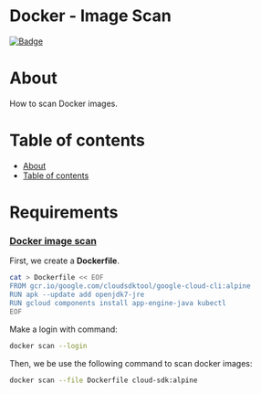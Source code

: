 # **Docker - Image Scan**
[![Badge](https://img.shields.io/github/last-commit/jorgegabrielti/sre-rootsetup)](https://github.com/jorgegabrielti/docker-cheatsheet)

About
==========
How to scan Docker images.

[//]: # "[![Badge]()]()"

Table of contents
==========
<!--ts-->
   * [About](#about)
   * [Table of contents](#table-of-contents)
<!--te-->

[//]: # "(## Feature)"
[//]: # "(- [x] [Packages utils](src/conf/packages.txt))"

Requirements
==========
### **[Docker image scan]()**
First, we create a **Dockerfile**.
```bash
cat > Dockerfile << EOF
FROM gcr.io/google.com/cloudsdktool/google-cloud-cli:alpine
RUN apk --update add openjdk7-jre
RUN gcloud components install app-engine-java kubectl
EOF
```

Make a login with command:
```bash
docker scan --login
```

Then, we be use the following command to scan docker images:
```bash
docker scan --file Dockerfile cloud-sdk:alpine
```